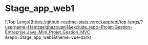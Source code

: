 # Stage_app_web1

![Top Langs](https://github-readme-stats.vercel.app/api/top-langs/?username=Hamzaelghazouani1&exclude_repo=Projet-Gestion-Entreprise,Java_Mini_Projet_Gestion_MVC &repo=Stage_app_web1&theme=vue-dark)
